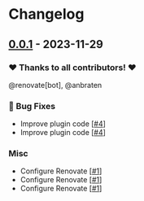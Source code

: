 # Changelog

## [0.0.1](https://github.com/woodpecker-ci/plugin-extend-env/releases/tag/0.0.1) - 2023-11-29

### ❤️ Thanks to all contributors! ❤️

@renovate[bot], @anbraten

### 🐛 Bug Fixes

- Improve plugin code [[#4](https://github.com/woodpecker-ci/plugin-extend-env/pull/4)]
- Improve plugin code [[#4](https://github.com/woodpecker-ci/plugin-extend-env/pull/4)]

### Misc

- Configure Renovate [[#1](https://github.com/woodpecker-ci/plugin-extend-env/pull/1)]
- Configure Renovate [[#1](https://github.com/woodpecker-ci/plugin-extend-env/pull/1)]
- Configure Renovate [[#1](https://github.com/woodpecker-ci/plugin-extend-env/pull/1)]
